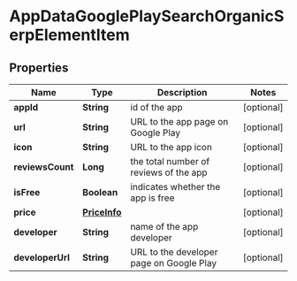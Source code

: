 

# AppDataGooglePlaySearchOrganicSerpElementItem


## Properties

| Name | Type | Description | Notes |
|------------ | ------------- | ------------- | -------------|
|**appId** | **String** | id of the app |  [optional] |
|**url** | **String** | URL to the app page on Google Play |  [optional] |
|**icon** | **String** | URL to the app icon |  [optional] |
|**reviewsCount** | **Long** | the total number of reviews of the app |  [optional] |
|**isFree** | **Boolean** | indicates whether the app is free |  [optional] |
|**price** | [**PriceInfo**](PriceInfo.md) |  |  [optional] |
|**developer** | **String** | name of the app developer |  [optional] |
|**developerUrl** | **String** | URL to the developer page on Google Play |  [optional] |



